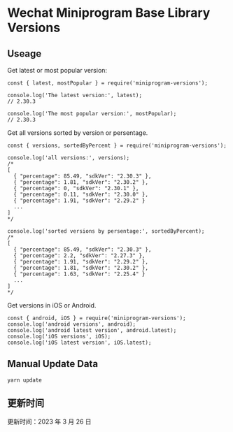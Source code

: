
# Wechat Miniprogram Base Library Versions

## Useage

Get latest or most popular version:

```;
const { latest, mostPopular } = require('miniprogram-versions');

console.log('The latest version:', latest);
// 2.30.3

console.log('The most popular version:', mostPopular);
// 2.30.3

```

Get all versions sorted by version or persentage.

```
const { versions, sortedByPercent } = require('miniprogram-versions');

console.log('all versions:', versions);
/*
[
  { "percentage": 85.49, "sdkVer": "2.30.3" },
  { "percentage": 1.81, "sdkVer": "2.30.2" },
  { "percentage": 0, "sdkVer": "2.30.1" },
  { "percentage": 0.11, "sdkVer": "2.30.0" },
  { "percentage": 1.91, "sdkVer": "2.29.2" }
  ...
]
*/

console.log('sorted versions by persentage:', sortedByPercent);
/*
[
  { "percentage": 85.49, "sdkVer": "2.30.3" },
  { "percentage": 2.2, "sdkVer": "2.27.3" },
  { "percentage": 1.91, "sdkVer": "2.29.2" },
  { "percentage": 1.81, "sdkVer": "2.30.2" },
  { "percentage": 1.63, "sdkVer": "2.25.4" }
  ...
]
*/
```

Get versions in iOS or Android.

```
const { android, iOS } = require('miniprogram-versions');
console.log('android versions', android);
console.log('android latest version', android.latest);
console.log('iOS versions', iOS);
console.log('iOS latest version', iOS.latest);
```

## Manual Update Data

```
yarn update
```

## 更新时间

更新时间：2023 年 3 月 26 日
